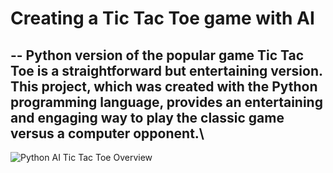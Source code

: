 # Creating a Tic Tac Toe game with AI
--
Python version of the popular game Tic Tac Toe is a straightforward but entertaining version. This project, which was created with the Python programming language, provides an entertaining and engaging way to play the classic game versus a computer opponent.\
--
![Python AI Tic Tac Toe Overview](https://github.com/SumedhaSinghRathor/Tic-Tac-Toe/assets/130545882/d1c6b6f8-9ad0-41e2-aa30-649ad61dfa0a)
